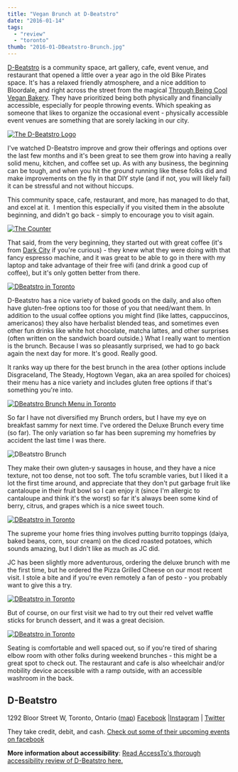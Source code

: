 ```yaml
---
title: "Vegan Brunch at D-Beatstro"
date: "2016-01-14"
tags:
  - "review"
  - "toronto"
thumb: "2016-01-DBeatstro-Brunch.jpg"
---
```


[D-Beatstro](https://www.facebook.com/dbeatstro/) is a community space, art gallery, cafe, event venue, and restaurant that opened a little over a year ago in the old Bike Pirates space. It's has a relaxed friendly atmosphere, and a nice addition to Bloordale, and right across the street from the magical [Through Being Cool Vegan Bakery](http://meshell.ca/blog/through-being-cool-vegan-bakery-in-toronto-new/). They have prioritized being both physically and financially accessible, especially for people throwing events. Which speaking as someone that likes to organize the occasional event - physically accessible event venues are something that are sorely lacking in our city.

[![The D-Beatstro Logo](images/24082002940_f750513e65_c.jpg)](https://www.flickr.com/photos/prairiev/24082002940/in/dateposted-public/ "DSC08109")

I've watched D-Beatstro improve and grow their offerings and options over the last few months and it's been great to see them grow into having a really solid menu, kitchen, and coffee set up. As with any business, the beginning can be tough, and when you hit the ground running like these folks did and make improvements on the fly in that DIY style (and if not, you will likely fail) it can be stressful and not without hiccups.

This community space, cafe, restaurant, and more, has managed to do that, and excel at it.  I mention this especially if you visited them in the absolute beginning, and didn't go back - simply to encourage you to visit again.

[![The Counter](images/24351409826_eb3747f40f_c.jpg)](https://www.flickr.com/photos/prairiev/24351409826/in/dateposted-public/ "The Counter")

That said, from the very beginning, they started out with great coffee (it's from [Dark City](http://www.darkcitycoffee.com/) if you're curious) - they knew what they were doing with that fancy espresso machine, and it was great to be able to go in there with my laptop and take advantage of their free wifi (and drink a good cup of coffee), but it's only gotten better from there.

[![DBeatstro in Toronto](images/24376748775_eee00d47a4_c.jpg)](https://www.flickr.com/photos/prairiev/24376748775/in/dateposted-public/ "DBeatstro in Toronto")

D-Beatstro has a nice variety of baked goods on the daily, and also often have gluten-free options too for those of you that need/want them. In addition to the usual coffee options you might find (like lattes, cappuccinos, americanos) they also have herbalist blended teas, and sometimes even other fun drinks like white hot chocolate, matcha lattes, and other surprises (often written on the sandwich board outside.) What I really want to mention is the brunch. Because I was so pleasantly surprised, we had to go back again the next day for more. It's good. Really good.

It ranks way up there for the best brunch in the area (other options include Disgraceland, The Steady, Hogtown Vegan, aka an area spoiled for choices) their menu has a nice variety and includes gluten free options if that's something you're into.

[![DBeatstro Brunch Menu in Toronto](images/24350531946_d266ae5db9_c.jpg)](https://www.flickr.com/photos/prairiev/24350531946/in/dateposted-public/ "DBeatstro Brunch Menu in Toronto")

So far I have not diversified my Brunch orders, but I have my eye on breakfast sammy for next time. I've ordered the Deluxe Brunch every time (so far). The only variation so far has been supreming my homefries by accident the last time I was there.

![DBeatstro Brunch](images/DBeatstro-Brunch-e1452786102137.jpg)

They make their own gluten-y sausages in house, and they have a nice texture, not too dense, not too soft. The tofu scramble varies, but I liked it a lot the first time around, and appreciate that they don't put garbage fruit like cantaloupe in their fruit bowl so I can enjoy it (since I'm allergic to cantaloupe and think it's the worst) so far it's always been some kind of berry, citrus, and grapes which is a nice sweet touch.

[![DBeatstro in Toronto](images/24376705825_de41fe9a16_c.jpg)](https://www.flickr.com/photos/prairiev/24376705825/in/dateposted-public/ "DBeatstro in Toronto")

The supreme your home fries thing involves putting burrito toppings (daiya, baked beans, corn, sour cream) on the diced roasted potatoes, which sounds amazing, but I didn't like as much as JC did.

JC has been slightly more adventurous, ordering the deluxe brunch with me the first time, but he ordered the Pizza Grilled Cheese on our most recent visit. I stole a bite and if you're even remotely a fan of pesto - you probably want to give this a try.

[![DBeatstro in Toronto](images/24008931959_04024c6d2a_c.jpg)](https://www.flickr.com/photos/prairiev/24008931959/in/dateposted-public/ "DBeatstro in Toronto")

But of course, on our first visit we had to try out their red velvet waffle sticks for brunch dessert, and it was a great decision.

[![DBeatstro in Toronto](images/24294224121_6904d7c95c_c.jpg)](https://www.flickr.com/photos/prairiev/24294224121/in/dateposted-public/ "DBeatstro in Toronto")

Seating is comfortable and well spaced out, so if you're tired of sharing elbow room with other folks during weekend brunches - this might be a great spot to check out. The restaurant and cafe is also wheelchair and/or mobility device accessible with a ramp outside, with an accessible washroom in the back.

## D-Beatstro

1292 Bloor Street W, Toronto, Ontario ([map](https://www.google.ca/maps?q=D-Beatstro+Toronto,+ON&biw=1229&bih=805&bav=on.2,or.r_cp.&bvm=bv.111677986,d.dmo&um=1&ie=UTF-8&sa=X&ved=0ahUKEwjL_72I2qnKAhVMWh4KHVx_Dj8Q_AUIBigB)) [Facebook](https://www.facebook.com/dbeatstro/) |[Instagram](https://www.instagram.com/dbeatstro/) | [Twitter](https://twitter.com/dbeatstro/)

They take credit, debit, and cash. [Check out some of their upcoming events on facebook](https://www.facebook.com/dbeatstro/events?key=events)

**More information about accessibility**: [Read AccessTo's thorough accessibility review of D-Beatstro here.](http://www.accessto.ca/home/2015/09/17/d-beatstro)
